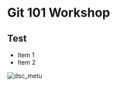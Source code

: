 # Git 101 Workshop
## Test

* Item 1
* Item 2

![dsc_metu](https://user-images.githubusercontent.com/20050426/147134281-9d87aed9-aa0a-41f6-840f-d0e3bb5d5299.png)
